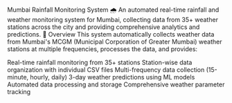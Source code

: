 Mumbai Rainfall Monitoring System 🌧️
An automated real-time rainfall and weather monitoring system for Mumbai, collecting data from 35+ weather stations across the city and providing comprehensive analytics and predictions.
🎯 Overview
This system automatically collects weather data from Mumbai's MCGM (Municipal Corporation of Greater Mumbai) weather stations at multiple frequencies, processes the data, and provides:

Real-time rainfall monitoring from 35+ stations
Station-wise data organization with individual CSV files
Multi-frequency data collection (15-minute, hourly, daily)
3-day weather predictions using ML models
Automated data processing and storage
Comprehensive weather parameter tracking
